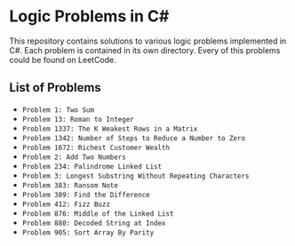 # Logic Problems in C#

This repository contains solutions to various logic problems implemented in C#. Each problem is contained in its own directory. Every of this problems could be found on LeetCode.

## List of Problems

- `Problem 1: Two Sum`
- `Problem 13: Roman to Integer`
- `Problem 1337: The K Weakest Rows in a Matrix`
- `Problem 1342: Number of Steps to Reduce a Number to Zero`
- `Problem 1672: Richest Customer Wealth`
- `Problem 2: Add Two Numbers`
- `Problem 234: Palindrome Linked List`
- `Problem 3: Longest Substring Without Repeating Characters`
- `Problem 383: Ransom Note`
- `Problem 389: Find the Difference`
- `Problem 412: Fizz Buzz`
- `Problem 876: Middle of the Linked List`
- `Problem 880: Decoded String at Index`
- `Problem 905: Sort Array By Parity`
